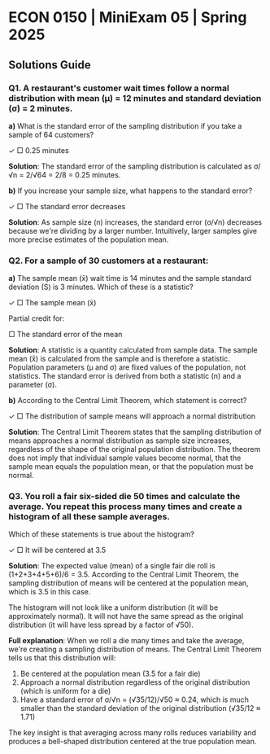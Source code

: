 # ECON 0150 | MiniExam 05 | Spring 2025 
## Solutions Guide

### Q1. A restaurant's customer wait times follow a normal distribution with mean (μ) = 12 minutes and standard deviation (σ) = 2 minutes.

**a)** What is the standard error of the sampling distribution if you take a sample of 64 customers?

✓ □ 0.25 minutes  

**Solution**: The standard error of the sampling distribution is calculated as σ/√n = 2/√64 = 2/8 = 0.25 minutes.

**b)** If you increase your sample size, what happens to the standard error?

✓ □ The standard error decreases  

**Solution**: As sample size (n) increases, the standard error (σ/√n) decreases because we're dividing by a larger number. Intuitively, larger samples give more precise estimates of the population mean.

### Q2. For a sample of 30 customers at a restaurant:

**a)** The sample mean (x̄) wait time is 14 minutes and the sample standard deviation (S) is 3 minutes. Which of these is a statistic?

✓ □ The sample mean (x̄)  

Partial credit for:

□ The standard error of the mean

**Solution**: A statistic is a quantity calculated from sample data. The sample mean (x̄) is calculated from the sample and is therefore a statistic. Population parameters (μ and σ) are fixed values of the population, not statistics. The standard error is derived from both a statistic (n) and a parameter (σ).

**b)** According to the Central Limit Theorem, which statement is correct?

✓ □ The distribution of sample means will approach a normal distribution  

**Solution**: The Central Limit Theorem states that the sampling distribution of means approaches a normal distribution as sample size increases, regardless of the shape of the original population distribution. The theorem does not imply that individual sample values become normal, that the sample mean equals the population mean, or that the population must be normal.

### Q3. You roll a fair six-sided die 50 times and calculate the average. You repeat this process many times and create a histogram of all these sample averages.

Which of these statements is true about the histogram?

✓ □ It will be centered at 3.5  

**Solution**: The expected value (mean) of a single fair die roll is (1+2+3+4+5+6)/6 = 3.5. According to the Central Limit Theorem, the sampling distribution of means will be centered at the population mean, which is 3.5 in this case.

The histogram will not look like a uniform distribution (it will be approximately normal). It will not have the same spread as the original distribution (it will have less spread by a factor of √50).

**Full explanation**: When we roll a die many times and take the average, we're creating a sampling distribution of means. The Central Limit Theorem tells us that this distribution will:
1. Be centered at the population mean (3.5 for a fair die)
2. Approach a normal distribution regardless of the original distribution (which is uniform for a die)
3. Have a standard error of σ/√n = (√35/12)/√50 ≈ 0.24, which is much smaller than the standard deviation of the original distribution (√35/12 ≈ 1.71)

The key insight is that averaging across many rolls reduces variability and produces a bell-shaped distribution centered at the true population mean.